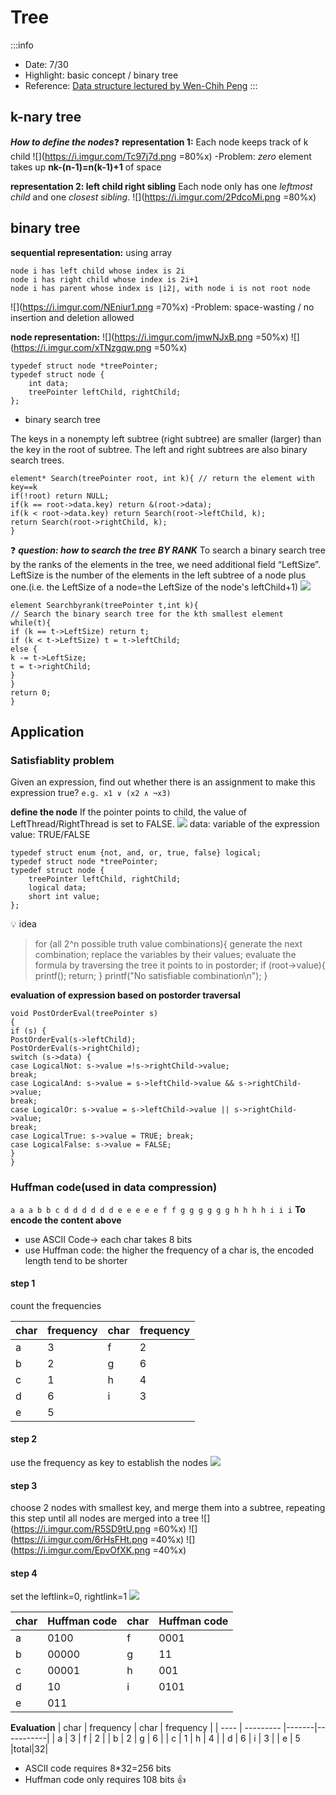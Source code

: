 # Tree 
:::info
* Date: 7/30
* Highlight: basic concept / binary tree
* Reference: [Data structure lectured by Wen-Chih Peng](https://hiskio.com/courses/126)
:::

## k-nary tree
***How to define the nodes***:question:
**representation 1:**
Each node keeps track of k child
![](https://i.imgur.com/Tc97j7d.png =80%x)
-Problem: *zero* element takes up **nk-(n-1)=n(k-1)+1** of space
    
   **representation 2: left child right sibling**
    Each node only has one *leftmost child* and one *closest sibling*.
    ![](https://i.imgur.com/2PdcoMi.png =80%x)
    
## binary tree
**sequential representation:** using array
```
node i has left child whose index is 2i
node i has right child whose index is 2i+1
node i has parent whose index is ⌊i2⌋, with node i is not root node
```
![](https://i.imgur.com/NEniur1.png =70%x)
-Problem: space-wasting / no insertion and deletion allowed

**node representation:** 
![](https://i.imgur.com/jmwNJxB.png =50%x)
![](https://i.imgur.com/xTNzgqw.png =50%x)
```
typedef struct node *treePointer;
typedef struct node {
    int data;
    treePointer leftChild, rightChild;
};
```

* binary search tree

The keys in a nonempty left subtree (right subtree) are smaller (larger) than the key in the root of subtree.
The left and right subtrees are also binary search trees.
```
element* Search(treePointer root, int k){ // return the element with key==k
if(!root) return NULL;
if(k == root->data.key) return &(root->data);
if(k < root->data.key) return Search(root->leftChild, k);
return Search(root->rightChild, k);
}
```

:question: ***question: how to search the tree BY RANK***
To search a binary search tree by the ranks of the elements in the tree, we need additional field “LeftSize”. LeftSize is the number of the elements in the left subtree of a node plus one.(i.e. the LeftSize of a node=the LeftSize of the node's leftChild+1)
![](https://i.imgur.com/ILiLg5C.png)
```
element Searchbyrank(treePointer t,int k){ 
// Search the binary search tree for the kth smallest element
while(t){
if (k == t->LeftSize) return t;
if (k < t->LeftSize) t = t->leftChild;
else {
k -= t->LeftSize;
t = t->rightChild;
}
}
return 0;
}
```


## Application
### Satisfiablity problem
Given an expression, find out whether there is an assignment to make this expression true?
`e.g. x1 ∨ (x2 ∧ ¬x3)`

**define the node**
If the pointer points to child, the value of LeftThread/RightThread is set to FALSE.
![](https://i.imgur.com/i9KDtlf.png)
data: variable of the expression
value: TRUE/FALSE
```
typedef struct enum {not, and, or, true, false} logical;
typedef struct node *treePointer;
typedef struct node {
    treePointer leftChild, rightChild;
    logical data;
    short int value;
};
```
:bulb: idea
>for (all 2^n possible truth value combinations){
generate the next combination; 
replace the variables by their values;
evaluate the formula by traversing the tree it points to in postorder;
if (root->value){
printf(<combination>);
return;
}
printf("No satisfiable combination\n");
}


**evaluation of expression based on postorder traversal**
```
void PostOrderEval(treePointer s)
{
if (s) {
PostOrderEval(s->leftChild);
PostOrderEval(s->rightChild);
switch (s->data) {
case LogicalNot: s->value =!s->rightChild->value;
break;
case LogicalAnd: s->value = s->leftChild->value && s->rightChild->value;
break;
case LogicalOr: s->value = s->leftChild->value || s->rightChild->value;
break;
case LogicalTrue: s->value = TRUE; break;
case LogicalFalse: s->value = FALSE;
}
}
```

### Huffman code(used in data compression)
`a a a b b c d d d d d d e e e e e f f g g g g g g h h h h i i i`
**To encode the content above**
* use ASCII Code-> each char takes 8 bits
* use Huffman code: the higher the frequency of a char is, the encoded length tend to be shorter

#### step 1
count the frequencies

| char | frequency | char    |       frequency    |
| ---- | --------- |-------|-----------|
| a    | 3         |     f | 2         |
| b    | 2         |   g   | 6         |
|  c    | 1        |   h   | 4         |
|  d    | 6        |   i   | 3         |
|   e   | 5         |

#### step 2
use the frequency as key to establish the nodes
![](https://i.imgur.com/cYfXxyh.png)

#### step 3
choose 2 nodes with smallest key, and merge them into a subtree, repeating this step until all nodes are merged into a tree
![](https://i.imgur.com/R5SD9tU.png =60%x)
![](https://i.imgur.com/6rHsFHt.png =40%x)
![](https://i.imgur.com/EpvOfXK.png =40%x)

#### step 4
set the leftlink=0, rightlink=1
![](https://i.imgur.com/jtKtL1K.png)

|char|Huffman code|char|Huffman code|
| ---- | --------- |-------|-----------|
| a    | 0100      |     f | 0001        |
| b    | 00000      |   g   | 11       |
|  c    | 00001     |   h   | 001        |
|  d    | 10    |   i   | 0101   |
|   e   | 011        |

**Evaluation**
| char | frequency | char    |       frequency    |
| ---- | --------- |-------|-----------|
| a    | 3         |     f | 2         |
| b    | 2         |   g   | 6         |
|  c    | 1        |   h   | 4         |
|  d    | 6        |   i   | 3         |
|   e   | 5         |total|32|
* ASCII code requires 8*32=256 bits 
* Huffman code only requires 108 bits :+1: 
